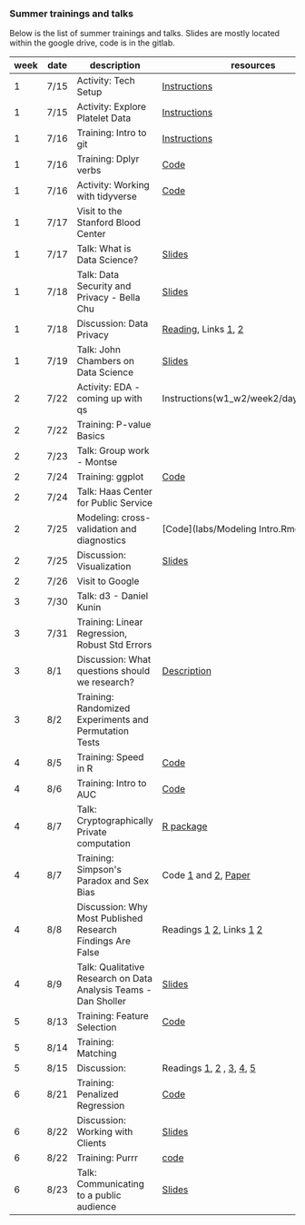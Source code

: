 


### Summer trainings and talks

Below is the list of summer trainings and talks.
Slides are mostly located within the google drive, code is in the gitlab. 

| week | date  | description   | resources |
| ---- | ----- | ---------------- |  ---------------- |
|  1   | 7/15  | Activity: Tech Setup | [Instructions](resources/tech_setup/technical_setup.md) |
|  1   | 7/15 |  Activity: Explore Platelet Data | [Instructions](w1_w2/week1/day_0715.md) |
|  1   |  7/16 | Training: Intro to git | [Instructions](resources/reference/git_gitlab.md) |  
|  1   | 7/16  | Training: Dplyr verbs | [Code](labs/the-5-verbs-of_dplyr) |
|  1   | 7/16  | Activity: Working with tidyverse | [Code](labs/tidyr_intro.Rmd) | 
|  1   |  7/17 | Visit to the Stanford Blood Center | |
|  1   |  7/17 | Talk: What is Data Science? | [Slides](https://drive.google.com/open?id=1cPBpHH3jWXCMJqTCRk2nX8knMCf9eFrq) |
|  1   | 7/18 | Talk: Data Security and Privacy - Bella Chu | [Slides](https://drive.google.com/open?id=1rKkQNHyfs5Yor7EwyIqpktUYuXAS2xrB) |
|  1   | 7/18 | Discussion: Data Privacy | [Reading](https://drive.google.com/open?id=1xQclT7sqDTK2jc_ZtF3vDmzndiE6onk6), Links [1](https://journals.plos.org/ploscompbiol/article?id=10.1371/journal.pcbi.1005399), [2](http://helper.ipam.ucla.edu/publications/pbd2018/pbd2018_14892.pdf)|
|  1 | 7/19 | Talk: John Chambers on Data Science | [Slides](https://drive.google.com/open?id=1bXN0A3_4Q6hXnQzc8IWM-8gIS-moJYND)|
|  2 |  7/22 | Activity: EDA - coming up with qs | Instructions(w1_w2/week2/day_0722.md) |
|  2   |  7/22 | Training: P-value Basics | |
|  2   |  7/23 | Talk: Group work - Montse | |
|  2  | 7/24 | Training: ggplot | [Code](labs/ggplot_session_07_24.Rmd) |
|  2  | 7/24 | Talk: Haas Center for Public Service | |
|  2 | 7/25 | Modeling: cross-validation and diagnostics | [Code](labs/Modeling Intro.Rmd) |
|  2 | 7/25 | Discussion: Visualization | [Slides](https://drive.google.com/open?id=19KPlfZJdBnxY833cjkgy0c8j6oVQ6qWR) |
| 2 | 7/26 | Visit to Google | |
| 3 | 7/30 | Talk: d3 - Daniel Kunin |  |
| 3 | 7/31 | Training: Linear Regression, Robust Std Errors | | 
| 3 | 8/1 | Discussion: What questions should we research? | [Description](labs/questions_to_research.md) | 
| 3 | 8/2 | Training: Randomized Experiments and Permutation Tests | |
| 4 | 8/5 | Training: Speed in R |  [Code](labs/speed.Rmd) |
| 4 | 8/6 | Training: Intro to AUC | [Code](labs/auc_imbalanced.Rmd)
| 4 | 8/7 | Talk: Cryptographically Private computation | [R package](https://github.com/bnaras/homomorpheR) |
| 4 | 8/7 | Training: Simpson's Paradox and Sex Bias | Code [1](labs/berkeley.R) and [2](https://github.com/stenhaug/teachR/blob/master/dssg_example_code/berkeley.R), [Paper](https://journals.plos.org/plosmedicine/article?id=10.1371/journal.pmed.0020124) |
| 4 | 8/8 | Discussion: Why Most Published Research Findings Are False | Readings [1](https://journals.plos.org/plosmedicine/article?id=10.1371/journal.pmed.0020124) [2](https://xkcd.com/882/), Links [1](https://en.wikipedia.org/wiki/Reproducibility_Project#cite_note-8 ) [2](https://80000hours.org/psychology-replication-quiz/) |
| 4 | 8/9 | Talk: Qualitative Research on Data Analysis Teams - Dan Sholler | [Slides](https://drive.google.com/open?id=1OiM3bZUbmaAPNBYmHVsjQkw5i9KOiPx5) |
| 5 | 8/13 | Training: Feature Selection | [Code](labs/var_selection.Rmd) |
| 5 | 8/14 | Training: Matching |  |
| 5 | 8/15 | Discussion: | Readings [1](http://www.eugenicsarchive.org/html/eugenics/static/images/260.html), [2](http://www.eugenicsarchive.org/html/eugenics/static/themes/39.html) , [3](https://www.gwern.net/docs/iq/1917-goddard.pdf), [4](https://www.pnas.org/content/pnas/110/15/5802.full.pdf), [5](https://www.pnas.org/content/pnas/115/16/E3635) |
| 6 | 8/21 | Training: Penalized Regression | [Code](labs/penalized_regression.Rmd) |
| 6 | 8/22 | Discussion: Working with Clients | [Slides](https://drive.google.com/open?id=1RSgRitEbOAY-iP4b36-yLV_hBO4ws0lo) |
| 6 | 8/22 | Training: Purrr | [code](labs/try_purrr.Rmd) |
| 6 | 8/23 | Talk: Communicating to a public audience | [Slides](https://drive.google.com/open?id=1UwZYv55xi-XBflsVS0jqNmzXdOTlu_21) |
